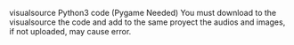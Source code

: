 visualsource Python3 code (Pygame Needed)
You must download to the visualsource the code and add to the same proyect the audios and images, if not uploaded, may cause error.
